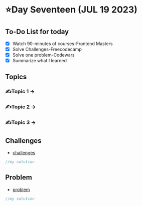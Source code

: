 # ⭐️Day Seventeen (JUL 19 2023)

## To-Do List for today
- [x] Watch 90-minutes of courses-Frontend Masters
- [x] Solve Challenges-Freecodecamp
- [x] Solve one problem-Codewars
- [x] Summarize what I learned

## Topics
### ✍️Topic 1 -> 
### ✍️Topic 2 -> 
### ✍️Topic 3 ->

## Challenges
- [challenges]()
```javascript
//my solution

```

## Problem
- [problem]()
```javascript
//my solution

```
